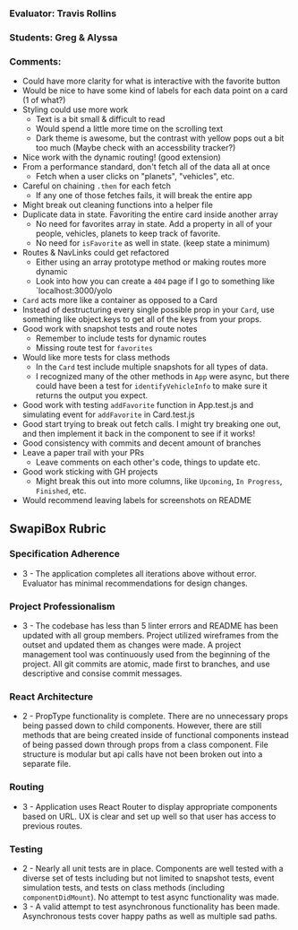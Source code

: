 ### Evaluator: Travis Rollins
### Students: Greg & Alyssa
### Comments:
* Could have more clarity for what is interactive with the favorite button
* Would be nice to have some kind of labels for each data point on a card (1 of what?)
* Styling could use more work
  - Text is a bit small & difficult to read
  - Would spend a little more time on the scrolling text
  - Dark theme is awesome, but the contrast with yellow pops out a bit too much (Maybe check with an accessbility tracker?)
* Nice work with the dynamic routing!  (good extension)
* From a performance standard, don't fetch all of the data all at once
  - Fetch when a user clicks on "planets", "vehicles", etc.
* Careful on chaining `.then` for each fetch
  * If any one of those fetches fails, it will break the entire app
* Might break out cleaning functions into a helper file
* Duplicate data in state.  Favoriting the entire card inside another array
  * No need for favorites array in state.  Add a property in all of your people, vehicles, planets to keep track of favorite.  
  * No need for `isFavorite` as well in state. (keep state a minimum)
* Routes & NavLinks could get refactored
  * Either using an array prototype method or making routes more dynamic
  * Look into how you can create a `404` page if I go to something like `localhost:3000/yolo
* `Card` acts more like a container as opposed to a Card
* Instead of destructuring every single possible prop in your `Card`, use something like object.keys to get all of the keys from your props.
* Good work with snapshot tests and route notes
  * Remember to include tests for dynamic routes
  * Missing route test for `favorites`
* Would like more tests for class methods
  * In the `Card` test include multiple snapshots for all types of data.  
  * I recognized many of the other methods in `App` were async, but there could have been a test for `identifyVehicleInfo` to make sure it returns the output you expect.
* Good work with testing `addFavorite` function in App.test.js and simulating event for `addFavorite` in Card.test.js
* Good start trying to break out fetch calls.  I might try breaking one out, and then implement it back in the component to see if it works!
* Good consistency with commits and decent amount of branches 
* Leave a paper trail with your PRs
  * Leave comments on each other's code, things to update etc.
* Good work sticking with GH projects
  * Might break this out into more columns, like `Upcoming`, `In Progress`, `Finished`, etc.
* Would recommend leaving labels for screenshots on README


## SwapiBox Rubric

### Specification Adherence

* 3 - The application completes all iterations above without error. Evaluator has minimal recommendations for design changes.

### Project Professionalism

* 3 - The codebase has less than 5 linter errors and README has been updated with all group members. Project utilized wireframes from the outset and updated them as changes were made. A project management tool was continuously used from the beginning of the project.  All git commits are atomic, made first to branches, and use descriptive and consise commit messages. 

### React Architecture

* 2 - PropType functionality is complete.  There are no unnecessary props being passed down to child components.  However, there are still methods that are being created inside of functional components instead of being passed down through props from a class component.  File structure is modular but api calls have not been broken out into a separate file.  

### Routing

* 3 - Application uses React Router to display appropriate components based on URL.  UX is clear and set up well so that user has access to previous routes.

### Testing

* 2 - Nearly all unit tests are in place. Components are well tested with a diverse set of tests including but not limited to snapshot tests, event simulation tests, and tests on class methods (including `componentDidMount`).  No attempt to test async functionality was made.
* 3 - A valid attempt to test asynchronous functionality has been made.  Asynchronous tests cover happy paths as well as multiple sad paths.